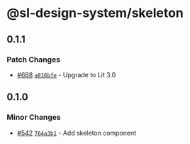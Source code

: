 # @sl-design-system/skeleton

## 0.1.1

### Patch Changes

- [#688](https://github.com/sl-design-system/components/pull/688) [`a816bfe`](https://github.com/sl-design-system/components/commit/a816bfec8e3459cc3b12def88922a421345768f0) - Upgrade to Lit 3.0

## 0.1.0

### Minor Changes

- [#542](https://github.com/sl-design-system/components/pull/542) [`764a3b1`](https://github.com/sl-design-system/components/commit/764a3b17ed7143decda4f29fb0bae3fbfeef0ea0) - Add skeleton component
